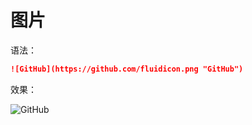 # 图片

语法：

```markdown
![GitHub](https://github.com/fluidicon.png "GitHub")
```

效果：

![GitHub](https://github.com/fluidicon.png "GitHub")